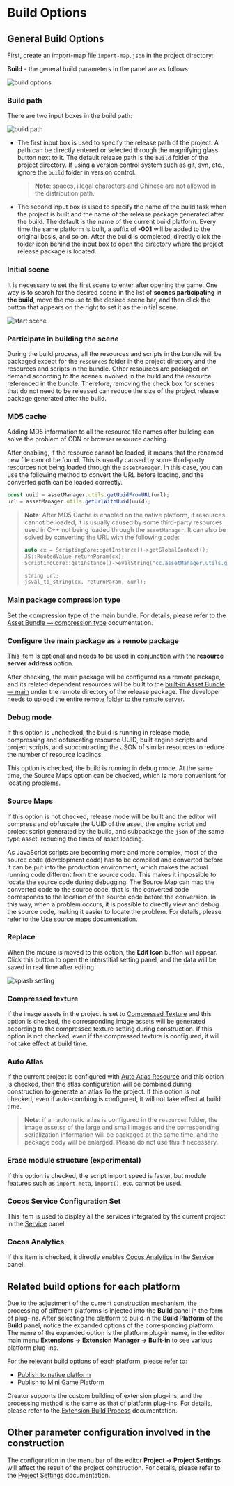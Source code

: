 # Build Options

## General Build Options

First, create an import-map file `import-map.json` in the project directory:

**Build** - the general build parameters in the panel are as follows:

![build options](./build-options/options.png)

### Build path

There are two input boxes in the build path:

![build path](./build-options/build-path.png)

- The first input box is used to specify the release path of the project. A path can be directly entered or selected through the magnifying glass button next to it. The default release path is the `build` folder of the project directory. If using a version control system such as git, svn, etc., ignore the `build` folder in version control.

   > **Note**: spaces, illegal characters and Chinese are not allowed in the distribution path.

- The second input box is used to specify the name of the build task when the project is built and the name of the release package generated after the build. The default is the name of the current build platform. Every time the same platform is built, a suffix of **-001** will be added to the original basis, and so on. After the build is completed, directly click the folder icon behind the input box to open the directory where the project release package is located.

### Initial scene

It is necessary to set the first scene to enter after opening the game. One way is to search for the desired scene in the list of **scenes participating in the build**, move the mouse to the desired scene bar, and then click the button that appears on the right to set it as the initial scene.

![start scene](./build-options/set-start-scene.png)

### Participate in building the scene

During the build process, all the resources and scripts in the bundle will be packaged except for the `resources` folder in the project directory and the resources and scripts in the bundle. Other resources are packaged on demand according to the scenes involved in the build and the resource referenced in the bundle. Therefore, removing the check box for scenes that do not need to be released can reduce the size of the project release package generated after the build.

### MD5 cache

Adding MD5 information to all the resource file names after building can solve the problem of CDN or browser resource caching.

After enabling, if the resource cannot be loaded, it means that the renamed new file cannot be found. This is usually caused by some third-party resources not being loaded through the `assetManager`. In this case, you can use the following method to convert the URL before loading, and the converted path can be loaded correctly.

```typescript
const uuid = assetManager.utils.getUuidFromURL(url);
url = assetManager.utils.getUrlWithUuid(uuid);
```

> **Note**: After MD5 Cache is enabled on the native platform, if resources cannot be loaded, it is usually caused by some third-party resources used in C++ not being loaded through the `assetManager`. It can also be solved by converting the URL with the following code:
>
> ```cpp
> auto cx = ScriptingCore::getInstance()->getGlobalContext();
> JS::RootedValue returnParam(cx);
> ScriptingCore::getInstance()->evalString("cc.assetManager.utils.getUrlWithUuid(cc.assetManager.utils.getUuidFromURL('url'))", &returnParam);
>
> string url;
> jsval_to_string(cx, returnParam, &url);
> ```

### Main package compression type

Set the compression type of the main bundle. For details, please refer to the [Asset Bundle — compression type](../../asset/bundle.md#%E5%8E%8B%E7%BC%A9%E7%B1%BB%E5%9E%8B) documentation.

### Configure the main package as a remote package

This item is optional and needs to be used in conjunction with the **resource server address** option.

After checking, the main package will be configured as a remote package, and its related dependent resources will be built to the [built-in Asset Bundle — main](../../asset/bundle.md#%E5%86%85%E7%BD%AE-asset-bundle) under the remote directory of the release package. The developer needs to upload the entire remote folder to the remote server.

### Debug mode

If this option is unchecked, the build is running in release mode, compressing and obfuscating resource UUID, built engine scripts and project scripts, and subcontracting the JSON of similar resources to reduce the number of resource loadings.

This option is checked, the build is running in debug mode. At the same time, the Source Maps option can be checked, which is more convenient for locating problems.

### Source Maps

If this option is not checked, release mode will be built and the editor will compress and obfuscate the UUID of the asset, the engine script and project script generated by the build, and subpackage the `json` of the same type asset, reducing the times of asset loading.

As JavaScript scripts are becoming more and more complex, most of the source code (development code) has to be compiled and converted before it can be put into the production environment, which makes the actual running code different from the source code. This makes it impossible to locate the source code during debugging. The Source Map can map the converted code to the source code, that is, the converted code corresponds to the location of the source code before the conversion. In this way, when a problem occurs, it is possible to directly view and debug the source code, making it easier to locate the problem. For details, please refer to the [Use source maps](https://developer.chrome.com/docs/devtools/javascript/source-maps/) documentation.

### Replace

When the mouse is moved to this option, the **Edit Icon** button will appear. Click this button to open the interstitial setting panel, and the data will be saved in real time after editing.

![splash setting](build-options/splash-setting.png)

### Compressed texture

If the image assets in the project is set to [Compressed Texture](../../asset/compress-texture.md) and this option is checked, the corresponding image assets will be generated according to the compressed texture setting during construction. If this option is not checked, even if the compressed texture is configured, it will not take effect at build time.

### Auto Atlas

If the current project is configured with [Auto Atlas Resource](../../asset/auto-atlas.md) and this option is checked, then the atlas configuration will be combined during construction to generate an atlas To the project. If this option is not checked, even if auto-combing  is configured, it will not take effect at build time.

> **Note**: if an automatic atlas is configured in the `resources` folder, the image assetss of the large and small images and the corresponding serialization information will be packaged at the same time, and the package body will be enlarged. Please do not use this if necessary.

### Erase module structure (experimental)

If this option is checked, the script import speed is faster, but module features such as `import.meta`, `import()`, etc. cannot be used.

<!--
### 内联所有 SpriteFrame
自动合并资源时，将所有 SpriteFrame 与被依赖的资源合并到同一个包中。建议网页平台开启，启用后会略微增大总包体，多消耗一点点网络流量，但是能显著减少网络请求数量。建议原生平台关闭，因为会增大热更新时的体积。

### 合并初始场景依赖的所有 JSON

自动合并资源时，将初始场景依赖的所有 JSON 文件都合并到初始场景所在的包中。默认关闭，启用后不会增大总包体，但如果这些 JSON 也被其它场景公用，则后面再次加载它们时 CPU 开销可能会稍微增加。
-->

### Cocos Service Configuration Set

This item is used to display all the services integrated by the current project in the [Service](https://service.cocos.com/document/en/) panel.

### Cocos Analytics

If this item is checked, it directly enables [Cocos Analytics](https://n-analytics.cocos.com/docs/) in the [Service](https://service.cocos.com/document/en/) panel.

## Related build options for each platform

Due to the adjustment of the current construction mechanism, the processing of different platforms is injected into the **Build** panel in the form of plug-ins. After selecting the platform to build in the **Build Platform** of the **Build** panel, notice the expanded options of the corresponding platform. The name of the expanded option is the platform plug-in name, in the editor main menu **Extensions -> Extension Manager -> Built-in** to see various platform plug-ins.

For the relevant build options of each platform, please refer to:

- [Publish to native platform](native-options.md#%E6%9E%84%E5%BB%BA%E9%80%89%E9%A1%B9)
- [Publish to Mini Game Platform](publish-mini-game.md)

Creator supports the custom building of extension plug-ins, and the processing method is the same as that of platform plug-ins. For details, please refer to the [Extension Build Process](custom-build-plugin.md) documentation.

## Other parameter configuration involved in the construction

The configuration in the menu bar of the editor **Project -> Project Settings** will affect the result of the project construction. For details, please refer to the [Project Settings](../project/index.md) documentation.
